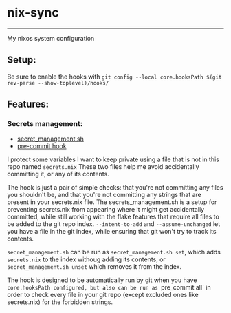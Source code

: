 # nix-sync
---
My nixos system configuration

## Setup:
Be sure to enable the hooks with
`git config --local core.hooksPath $(git rev-parse --show-toplevel)/hooks/`

## Features:

### Secrets management:
- [secret_management.sh](secret_management.sh)
- [pre-commit hook](hooks/pre-commit)

I protect some variables I want to keep private using a file that is not in this repo named `secrets.nix` These two files help me avoid accidentally committing it, or any of its contents.

The hook is just a pair of simple checks: that you're not committing any files you shouldn't be, and that you're not committing any strings that are present in your secrets.nix file. The secrets_management.sh is a setup for preventing secrets.nix from appearing where it might get accidentally committed, while still working with the flake features that require all files to be added to the git repo index. `--intent-to-add` and `--assume-unchanged` let you have a file in the git index, while ensuring that git won't try to track its contents.

`secret_management.sh` can be run as `secret_management.sh set`, which adds `secrets.nix` to the index withoug adding its contents, or `secret_management.sh unset` which removes it from the index.

The hook is designed to be automatically run by git when you have `core.hooksPath configured, but also can be run as `pre_commit all` in order to check every file in your git repo (except excluded ones like secrets.nix) for the forbidden strings.
